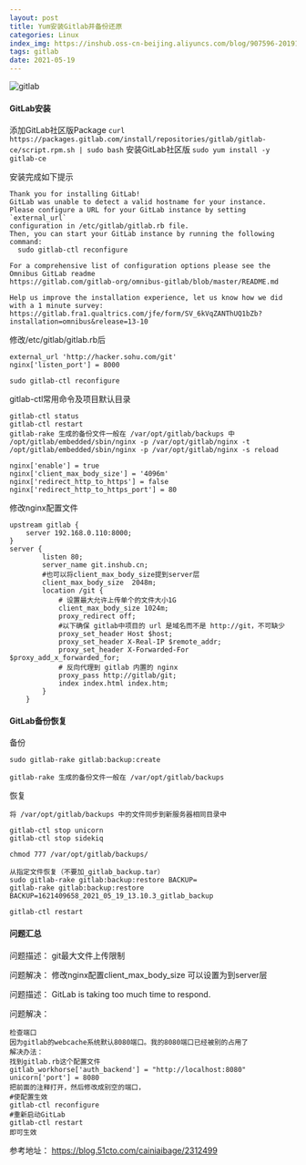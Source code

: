 ```yaml
---
layout: post
title: Yum安装Gitlab并备份还原
categories: Linux
index_img: https://inshub.oss-cn-beijing.aliyuncs.com/blog/907596-20191118212733899-716856611.png
tags: gitlab
date: 2021-05-19
---
```


![gitlab](https://inshub.oss-cn-beijing.aliyuncs.com/blog/907596-20191118212733899-716856611-20220607184727327.png)

#### GitLab安装

添加GitLab社区版Package
`curl https://packages.gitlab.com/install/repositories/gitlab/gitlab-ce/script.rpm.sh | sudo bash`
安装GitLab社区版
`sudo yum install -y gitlab-ce`

安装完成如下提示

```
Thank you for installing GitLab!
GitLab was unable to detect a valid hostname for your instance.
Please configure a URL for your GitLab instance by setting `external_url`
configuration in /etc/gitlab/gitlab.rb file.
Then, you can start your GitLab instance by running the following command:
  sudo gitlab-ctl reconfigure

For a comprehensive list of configuration options please see the Omnibus GitLab readme
https://gitlab.com/gitlab-org/omnibus-gitlab/blob/master/README.md

Help us improve the installation experience, let us know how we did with a 1 minute survey:
https://gitlab.fra1.qualtrics.com/jfe/form/SV_6kVqZANThUQ1bZb?installation=omnibus&release=13-10
```

修改/etc/gitlab/gitlab.rb后

```
external_url 'http://hacker.sohu.com/git'
nginx['listen_port'] = 8000

sudo gitlab-ctl reconfigure

```

gitlab-ctl常用命令及项目默认目录

```
gitlab-ctl status
gitlab-ctl restart
gitlab-rake 生成的备份文件一般在 /var/opt/gitlab/backups 中
/opt/gitlab/embedded/sbin/nginx -p /var/opt/gitlab/nginx -t
/opt/gitlab/embedded/sbin/nginx -p /var/opt/gitlab/nginx -s reload

nginx['enable'] = true
nginx['client_max_body_size'] = '4096m'
nginx['redirect_http_to_https'] = false
nginx['redirect_http_to_https_port'] = 80
```

修改nginx配置文件

```
upstream gitlab {
    server 192.168.0.110:8000;
}
server {
        listen 80;
        server_name git.inshub.cn;
        #也可以将client_max_body_size提到server层
        client_max_body_size  2048m;
        location /git {
            # 设置最大允许上传单个的文件大小1G
            client_max_body_size 1024m;
            proxy_redirect off;
            #以下确保 gitlab中项目的 url 是域名而不是 http://git，不可缺少
            proxy_set_header Host $host;
            proxy_set_header X-Real-IP $remote_addr;
            proxy_set_header X-Forwarded-For $proxy_add_x_forwarded_for;
            # 反向代理到 gitlab 内置的 nginx
            proxy_pass http://gitlab/git;
            index index.html index.htm;
        }
    }
```



#### GitLab备份恢复

备份

```
sudo gitlab-rake gitlab:backup:create

gitlab-rake 生成的备份文件一般在 /var/opt/gitlab/backups 
```

恢复

```
将 /var/opt/gitlab/backups 中的文件同步到新服务器相同目录中

gitlab-ctl stop unicorn  
gitlab-ctl stop sidekiq

chmod 777 /var/opt/gitlab/backups/

从指定文件恢复（不要加_gitlab_backup.tar）
sudo gitlab-rake gitlab:backup:restore BACKUP=
gitlab-rake gitlab:backup:restore BACKUP=1621409658_2021_05_19_13.10.3_gitlab_backup

gitlab-ctl restart
```



#### 问题汇总

问题描述：
git最大文件上传限制

问题解决：
修改nginx配置client_max_body_size
可以设置为到server层


问题描述：
GitLab is taking too much time to respond.

问题解决：
```
检查端口
因为gitlab的webcache系统默认8080端口。我的8080端口已经被别的占用了
解决办法：
找到gitlab.rb这个配置文件
gitlab_workhorse['auth_backend'] = "http://localhost:8080"
unicorn['port'] = 8080
把前面的注释打开，然后修改成别空的端口，
#使配置生效
gitlab-ctl reconfigure
#重新启动GitLab
gitlab-ctl restart
即可生效

```
参考地址：
https://blog.51cto.com/cainiaibage/2312499